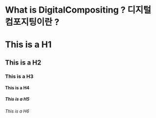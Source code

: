 What is DigitalCompositing ? 디지털 컴포지팅이란 ?
=============

# This is a H1
## This is a H2
### This is a H3
#### This is a H4
##### This is a H5
###### This is a H6
